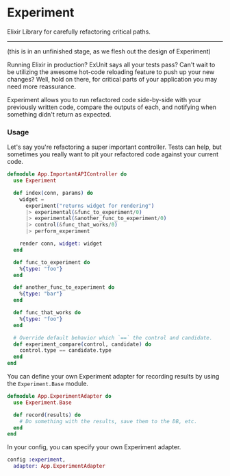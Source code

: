 # Experiment

Elixir Library for carefully refactoring critical paths.

---

(this is in an unfinished stage, as we flesh out the design of Experiment)

Running Elixir in production? ExUnit says all your tests pass? Can't wait to be
utilizing the awesome hot-code reloading feature to push up your new changes?
Well, hold on there, for critical parts of your application you may need more
reassurance.

Experiment allows you to run refactored code side-by-side with your previously
written code, compare the outputs of each, and notifying when something didn't
return as expected.

### Usage

Let's say you're refactoring a super important controller. Tests can help, but
sometimes you really want to pit your refactored code against your current code.

```elixir
defmodule App.ImportantAPIController do
  use Experiment

  def index(conn, params) do
    widget =
      experiment("returns widget for rendering")
      |> experimental(&func_to_experiment/0)
      |> experimental(&another_func_to_experiment/0)
      |> control(&func_that_works/0)
      |> perform_experiment

    render conn, widget: widget
  end

  def func_to_experiment do
    %{type: "foo"}
  end

  def another_func_to_experiment do
    %{type: "bar"}
  end

  def func_that_works do
    %{type: "foo"}
  end

  # Override default behavior which `==` the control and candidate.
  def experiment_compare(control, candidate) do
    control.type == candidate.type
  end
end
```

You can define your own Experiment adapter for recording results by using the `Experiment.Base` module.

```elixir
defmodule App.ExperimentAdapter do
  use Experiment.Base

  def record(results) do
    # Do something with the results, save them to the DB, etc.
  end
end
```

In your config, you can specify your own Experiment adapter.

```elixir
config :experiment,
  adapter: App.ExperimentAdapter
```
